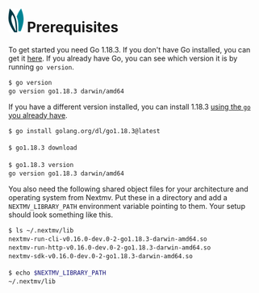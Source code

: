 # ![ears](../img/ears.png) Prerequisites

To get started you need Go 1.18.3. If you don't have Go installed, you can get
it [here][download]. If you already have Go, you can see which version it is by
running `go version`.

```bash
$ go version
go version go1.18.3 darwin/amd64
```

If you have a different version installed, you can install 1.18.3 [using the
`go` you already have][manage].

```bash
$ go install golang.org/dl/go1.18.3@latest

$ go1.18.3 download

$ go1.18.3 version
go version go1.18.3 darwin/amd64
```

You also need the following shared object files for your architecture and
operating system from Nextmv. Put these in a directory and add a
`NEXTMV_LIBRARY_PATH` environment variable pointing to them. Your setup should
look something like this.

```bash
$ ls ~/.nextmv/lib
nextmv-run-cli-v0.16.0-dev.0-2-go1.18.3-darwin-amd64.so
nextmv-run-http-v0.16.0-dev.0-2-go1.18.3-darwin-amd64.so
nextmv-sdk-v0.16.0-dev.0-2-go1.18.3-darwin-amd64.so

$ echo $NEXTMV_LIBRARY_PATH
~/.nextmv/lib
```

[download]: https://go.dev/dl/
[manage]:   https://go.dev/doc/manage-install
